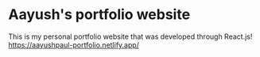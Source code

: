 # Aayush's portfolio website 

This is my personal portfolio website that was developed through React.js!
https://aayushpaul-portfolio.netlify.app/
